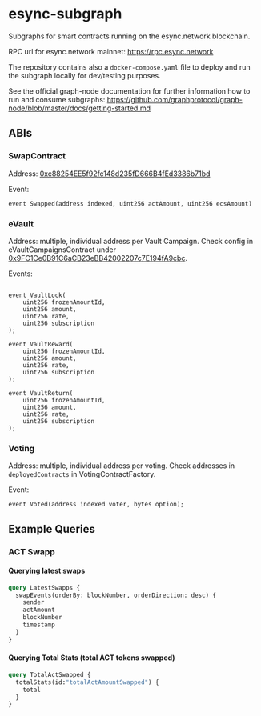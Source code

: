 # esync-subgraph
Subgraphs for smart contracts running on the esync.network blockchain.

RPC url for esync.network mainnet: https://rpc.esync.network

The repository contains also a `docker-compose.yaml` file to deploy and run the subgraph locally for dev/testing purposes.

See the official graph-node documentation for further information how to run and consume subgraphs: https://github.com/graphprotocol/graph-node/blob/master/docs/getting-started.md

## ABIs

### SwapContract

Address: [0xc88254EE5f92fc148d235fD666B4fEd3386b71bd](https://explorer.esync.network/address/0xc88254EE5f92fc148d235fD666B4fEd3386b71bd)

Event:

```Solidity
event Swapped(address indexed, uint256 actAmount, uint256 ecsAmount)
```

### eVault

Address: multiple, individual address per Vault Campaign. Check config in eVaultCampaignsContract under [0x9FC1Ce0B91C6aCB23eBB42002207c7E194fA9cbc](https://explorer.esync.network/address/0x9FC1Ce0B91C6aCB23eBB42002207c7E194fA9cbc).

Events:

```Solidity

event VaultLock(
    uint256 frozenAmountId,
    uint256 amount,
    uint256 rate,
    uint256 subscription
);

event VaultReward(
    uint256 frozenAmountId,
    uint256 amount,
    uint256 rate,
    uint256 subscription
);

event VaultReturn(
    uint256 frozenAmountId,
    uint256 amount,
    uint256 rate,
    uint256 subscription
);

```

### Voting

Address: multiple, individual address per voting. Check addresses in `deployedContracts` in VotingContractFactory.

Event:

```Solidity
event Voted(address indexed voter, bytes option);
```

## Example Queries

### ACT Swapp

#### Querying latest swaps
```graphql
query LatestSwapps {
  swapEvents(orderBy: blockNumber, orderDirection: desc) {
    sender
    actAmount
    blockNumber
    timestamp
  }
}
```

#### Querying Total Stats (total ACT tokens swapped)

```graphql
query TotalActSwapped {
  totalStats(id:"totalActAmountSwapped") {
    total
  }
}
```